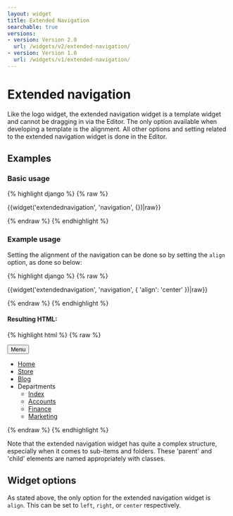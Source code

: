 ```yaml
---
layout: widget
title: Extended Navigation
searchable: true
versions:
- version: Version 2.0
  url: /widgets/v2/extended-navigation/
- version: Version 1.0
  url: /widgets/v1/extended-navigation/
---
```


# Extended navigation

Like the logo widget, the extended navigation widget is a template widget and cannot be dragging in via the Editor. The only option available when developing a template is the alignment. All other options and setting related to the extended navigation widget is done in the Editor.


## Examples 

### Basic usage

{% highlight django %}
{% raw %}

  {{widget('extendednavigation', 'navigation', {})|raw}}

{% endraw %}
{% endhighlight %}

### Example usage

Setting the alignment of the navigation can be done so by setting the ```align``` option, as done so below:

{% highlight django %}
{% raw %}

  {{widget('extendednavigation', 'navigation', {
    'align': 'center'
  })|raw}}

{% endraw %}
{% endhighlight %}


#### Resulting HTML:

{% highlight html %}
{% raw %}

<div id="page-zones__template-widgets__extendednavigation-centernavigation" class="widget  widget--template-widget" data-widget-type="extendednavigation">
  <div class="bk-extendednavigation  extendednavigation  widget__extendednavigation  align-center">
    <button class="js-pull  navigation-toggle  icon  icon--bars  extendednavigation__navigation-toggle">Menu</button>
    <nav class="navigation-body  extendednavigation__navigation-body">
      <ul class="navigation-list  extendednavigation__navigation-list  js-menu-list  itemcount-7">
        <li id="menu-item_1" class="navigation-item  extendednavigation__navigation-item home selected">
          <a href="/" class="item-name  extendednavigation__item-name">Home</a>
        </li>
        <li id="menu-item_2" class="navigation-item  extendednavigation__navigation-item page">
          <a href="/store" class="item-name  extendednavigation__item-name">Store</a>
        </li>
        <li id="menu-item_3" class="navigation-item  extendednavigation__navigation-item page">
          <a href="/blog" class="item-name  extendednavigation__item-name">Blog</a>
        </li>
        <li id="menu-item_4" class="navigation-item  extendednavigation__navigation-item folder" aria-haspopup="true">
          <span class="item-name  item-name--parent  extendednavigation__item-name">Departments</span>
          <ul class="navigation-list  navigation-list--children  extendednavigation__navigation-list  itemcount-4">
            <li id="menu-item_4" class="navigation-item  navigation-item--child  extendednavigation__navigation-item index">
              <a href="/departments/index" class="item-name  extendednavigation__item-name">Index</a>
            </li>
            <li id="menu-item_5" class="navigation-item  navigation-item--child  extendednavigation__navigation-item page">
              <a href="/departments/accounts" class="item-name  extendednavigation__item-name">Accounts</a>
            </li>
            <li id="menu-item_6" class="navigation-item  navigation-item--child  extendednavigation__navigation-item page">
              <a href="/departments/finance" class="item-name  extendednavigation__item-name">Finance</a>
            </li>
            <li id="menu-item_7" class="navigation-item  navigation-item--child  extendednavigation__navigation-item page">
              <a href="/departments/marketing" class="item-name  extendednavigation__item-name">Marketing</a>
            </li>
          </ul>
        </li>
      </ul>
    </nav>
  </div>
</div>

{% endraw %}
{% endhighlight %}

Note that the extended navigation widget has quite a complex structure, especially when it comes to sub-items and folders. These 'parent' and 'child' elements are named appropriately with classes.

## Widget options

As stated above, the only option for the extended navigation widget is ```align```. This can be set to ```left```, ```right```, or ```center``` respectively.
